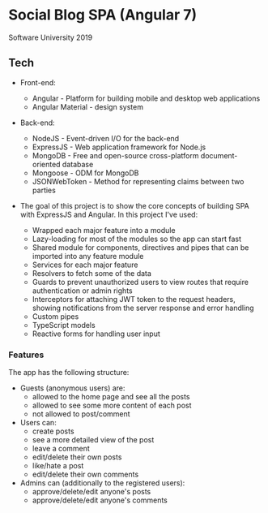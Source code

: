 # Social Blog SPA (Angular 7)
Software University 2019

## Tech
* Front-end:
	* Angular - Platform for building mobile and desktop web applications
	* Angular Material - design system

* Back-end:
	* NodeJS - Event-driven I/O for the back-end
	* ExpressJS - Web application framework for Node.js
	* MongoDB - Free and open-source cross-platform document-oriented database
	* Mongoose - ODM for MongoDB
	* JSONWebToken - Method for representing claims between two parties
	

* The goal of this project is to show the core concepts of building SPA with ExpressJS and Angular. In this project I've used:
	* Wrapped each major feature into a module
	* Lazy-loading for most of the modules so the app can start fast
	* Shared module for components, directives and pipes that can be imported into any feature module
	* Services for each major feature
	* Resolvers to fetch some of the data
	* Guards to prevent unauthorized users to view routes that require authentication or admin rights
	* Interceptors for attaching JWT token to the request headers, showing notifications from the server response and error handling
	* Custom pipes
	* TypeScript models
	* Reactive forms for handling user input

### Features
The app has the following structure:
* Guests (anonymous users) are:
	* allowed to the home page and see all the posts
	* allowed to see some more content of each post
	* not allowed to post/comment
* Users can:
	* create posts
	* see a more detailed view of the post
	* leave a comment
	* edit/delete their own posts
	* like/hate a post
	* edit/delete their own comments
* Admins can (additionally to the registered users):
	* approve/delete/edit anyone's posts
	* approve/delete/edit anyone's comments
